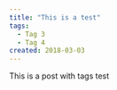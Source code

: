 ```yaml
---
title: "This is a test"
tags:
  - Tag 3
  - Tag 4
created: 2018-03-03
---
```


This is a post with tags test
